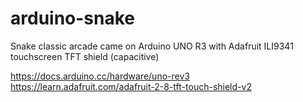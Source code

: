 # arduino-snake

Snake classic arcade came on Arduino UNO R3 with Adafruit ILI9341 touchscreen TFT shield (capacitive)

https://docs.arduino.cc/hardware/uno-rev3
https://learn.adafruit.com/adafruit-2-8-tft-touch-shield-v2
